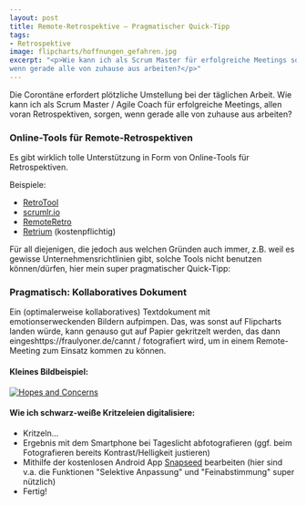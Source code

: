 ```yaml
---
layout: post
title: Remote-Retrospektive – Pragmatischer Quick-Tipp
tags:
- Retrospektive
image: flipcharts/hoffnungen_gefahren.jpg
excerpt: "<p>Wie kann ich als Scrum Master für erfolgreiche Meetings sorgen,
wenn gerade alle von zuhause aus arbeiten?</p>"
---
```


Die Corontäne erfordert plötzliche Umstellung bei der täglichen Arbeit.
Wie kann ich als Scrum Master / Agile Coach für erfolgreiche Meetings, allen
voran Retrospektiven, sorgen, wenn gerade alle von zuhause aus arbeiten?

### Online-Tools für Remote-Retrospektiven

Es gibt wirklich tolle Unterstützung in Form von Online-Tools für Retrospektiven.

Beispiele:

* [RetroTool](https://retrotool.io/)
* [scrumlr.io](https://scrumlr.io/)
* [RemoteRetro](https://remoteretro.io/)
* [Retrium](https://www.retrium.com/) (kostenpflichtig)

Für all diejenigen, die jedoch aus welchen Gründen auch immer, z.B. weil es
gewisse Unternehmensrichtlinien gibt, solche Tools nicht benutzen können/dürfen,
hier mein super pragmatischer Quick-Tipp:

### Pragmatisch: Kollaboratives Dokument

Ein (optimalerweise kollaboratives) Textdokument mit emotionserweckenden Bildern
aufpimpen. Das, was sonst auf Flipcharts landen würde, kann genauso gut auf
Papier gekritzelt werden, das dann eingeshttps://fraulyoner.de/cannt / fotografiert wird, um in einem
Remote-Meeting zum Einsatz kommen zu können.

#### Kleines Bildbeispiel:

[![Hopes and Concerns]({{site.baseurl}}/assets/img/posts/flipcharts/hoffnungen_gefahren.jpg)]({{site.baseurl}}/assets/img/posts/flipcharts/hoffnungen_gefahren.jpg)

#### Wie ich schwarz-weiße Kritzeleien digitalisiere:

* Kritzeln...
* Ergebnis mit dem Smartphone bei Tageslicht abfotografieren (ggf. beim
  Fotografieren bereits Kontrast/Helligkeit justieren)
* Mithilfe der kostenlosen Android App
  [Snapseed](https://play.google.com/store/apps/details?id=com.niksoftware.snapseed&hl=de) bearbeiten (hier sind v.a. die Funktionen "Selektive Anpassung" und
  "Feinabstimmung" super nützlich)
* Fertig!
